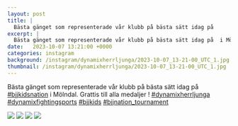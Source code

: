 ```yaml
---
layout: post
title: |
  Bästa gänget som representerade vår klubb på bästa sätt idag på 
excerpt: |
  Bästa gänget som representerade vår klubb på bästa sätt idag på  i Mölndal. Grattis till alla medaljer !    
date:   2023-10-07 13:21:00 +0000
categories: instagram
background: /instagram/dynamixherrljunga/2023-10-07_13-21-00_UTC_1.jpg
thumbnail: /instagram/dynamixherrljunga/2023-10-07_13-21-00_UTC_1.jpg
---
```

Bästa gänget som representerade vår klubb på bästa sätt idag på [#bjjkidsnation](https://www.instagram.com/explore/tags/bjjkidsnation/) i Mölndal. Grattis till alla medaljer ! [#dynamixherrljunga](https://www.instagram.com/explore/tags/dynamixherrljunga/) [#dynamixfightingsports](https://www.instagram.com/explore/tags/dynamixfightingsports/) [#bjjkids](https://www.instagram.com/explore/tags/bjjkids/) [#bjjnation_tournament](https://www.instagram.com/explore/tags/bjjnation_tournament/)



<img src='/www-dynamix-herrljunga/instagram/dynamixherrljunga/2023-10-07_13-21-00_UTC_1.jpg' class='img-fluid' />


<img src='/www-dynamix-herrljunga/instagram/dynamixherrljunga/2023-10-07_13-21-00_UTC_2.jpg' class='img-fluid' />


<img src='/www-dynamix-herrljunga/instagram/dynamixherrljunga/2023-10-07_13-21-00_UTC_3.jpg' class='img-fluid' />


<img src='/www-dynamix-herrljunga/instagram/dynamixherrljunga/2023-10-07_13-21-00_UTC_4.jpg' class='img-fluid' />
